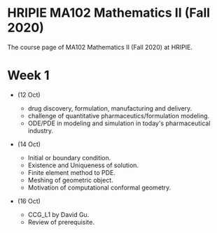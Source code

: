 # HRIPIE MA102 Mathematics II (Fall 2020)
The course page of MA102 Mathematics II (Fall 2020) at HRIPIE. 

# Week 1
 
  
- (12 Oct) 
  - drug discovery, formulation, manufacturing and delivery.
  - challenge of quantitative pharmaceutics/formulation modeling.
  - ODE/PDE in modeling and simulation in today's pharmaceutical industry. 
  
- (14 Oct) 
  - Initial or boundary condition. 
  - Existence and Uniqueness of solution. 
  - Finite element method to PDE. 
  - Meshing of geometric object. 
  - Motivation of computational conformal geometry. 

- (16 Oct) 
  - CCG_L1 by David Gu. 
  - Review of prerequisite. 
